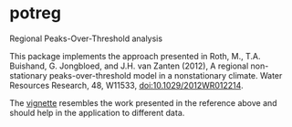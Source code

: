 # potreg
Regional Peaks-Over-Threshold analysis

This package implements the approach presented in Roth, M., T.A. Buishand, G. Jongbloed, and J.H. van Zanten (2012), A regional non-stationary peaks-over-threshold model in a nonstationary climate. Water Resources Research, 48, W11533, [doi:10.1029/2012WR012214](http://onlinelibrary.wiley.com/doi/10.1029/2012WR012214/full).

The [vignette](vignettes/potreg.Rmd) resembles the work presented in the reference above and should help in the application to different data.

